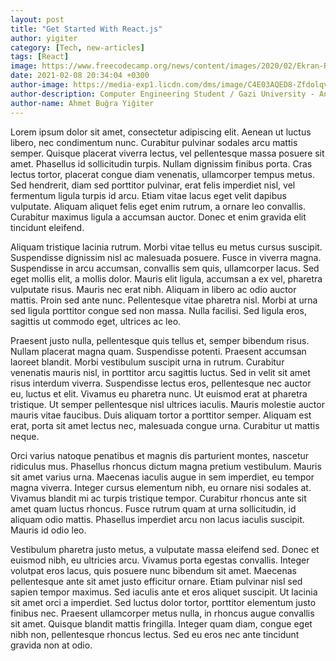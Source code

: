 ```yaml
---
layout: post
title: "Get Started With React.js"
author: yigiter
category: [Tech, new-articles]
tags: [React]
image: https://www.freecodecamp.org/news/content/images/2020/02/Ekran-Resmi-2019-11-18-18.08.13.png
date: 2021-02-08 20:34:04 +0300
author-image: https://media-exp1.licdn.com/dms/image/C4E03AQED8-Zfdolqvg/profile-displayphoto-shrink_800_800/0/1600546323730?e=1619049600&v=beta&t=S0pAm_d5ONaBgVyMVanUAlixU8mDhI4tR39S3N_5JgU
author-description: Computer Engineering Student / Gazi University - Ankara
author-name: Ahmet Buğra Yiğiter
---
```


Lorem ipsum dolor sit amet, consectetur adipiscing elit. Aenean ut luctus libero, nec condimentum nunc. Curabitur pulvinar sodales arcu mattis semper. Quisque placerat viverra lectus, vel pellentesque massa posuere sit amet. Phasellus id sollicitudin turpis. Nullam dignissim finibus porta. Cras lectus tortor, placerat congue diam venenatis, ullamcorper tempus metus. Sed hendrerit, diam sed porttitor pulvinar, erat felis imperdiet nisl, vel fermentum ligula turpis id arcu. Etiam vitae lacus eget velit dapibus vulputate. Aliquam aliquet felis eget enim rutrum, a ornare leo convallis. Curabitur maximus ligula a accumsan auctor. Donec et enim gravida elit tincidunt eleifend.

Aliquam tristique lacinia rutrum. Morbi vitae tellus eu metus cursus suscipit. Suspendisse dignissim nisl ac malesuada posuere. Fusce in viverra magna. Suspendisse in arcu accumsan, convallis sem quis, ullamcorper lacus. Sed eget mollis elit, a mollis dolor. Mauris elit ligula, accumsan a ex vel, pharetra vulputate risus. Mauris nec erat nibh. Aliquam in libero ac odio auctor mattis. Proin sed ante nunc. Pellentesque vitae pharetra nisl. Morbi at urna sed ligula porttitor congue sed non massa. Nulla facilisi. Sed ligula eros, sagittis ut commodo eget, ultrices ac leo.

Praesent justo nulla, pellentesque quis tellus et, semper bibendum risus. Nullam placerat magna quam. Suspendisse potenti. Praesent accumsan laoreet blandit. Morbi vestibulum suscipit urna in rutrum. Curabitur venenatis mauris nisl, in porttitor arcu sagittis luctus. Sed in velit sit amet risus interdum viverra. Suspendisse lectus eros, pellentesque nec auctor eu, luctus et elit. Vivamus eu pharetra nunc. Ut euismod erat at pharetra tristique. Ut semper pellentesque nisl ultrices iaculis. Mauris molestie auctor mauris vitae faucibus. Duis aliquam tortor a porttitor semper. Aliquam est erat, porta sit amet lectus nec, malesuada congue urna. Curabitur ut mattis neque.

Orci varius natoque penatibus et magnis dis parturient montes, nascetur ridiculus mus. Phasellus rhoncus dictum magna pretium vestibulum. Mauris sit amet varius urna. Maecenas iaculis augue in sem imperdiet, eu tempor magna viverra. Integer cursus elementum nibh, eu ornare nisi sodales at. Vivamus blandit mi ac turpis tristique tempor. Curabitur rhoncus ante sit amet quam luctus rhoncus. Fusce rutrum quam at urna sollicitudin, id aliquam odio mattis. Phasellus imperdiet arcu non lacus iaculis suscipit. Mauris id odio leo.

Vestibulum pharetra justo metus, a vulputate massa eleifend sed. Donec et euismod nibh, eu ultricies arcu. Vivamus porta egestas convallis. Integer volutpat eros lacus, quis posuere nunc bibendum sit amet. Maecenas pellentesque ante sit amet justo efficitur ornare. Etiam pulvinar nisl sed sapien tempor maximus. Sed iaculis ante et eros aliquet suscipit. Ut lacinia sit amet orci a imperdiet. Sed luctus dolor tortor, porttitor elementum justo finibus nec. Praesent ullamcorper metus nulla, in rhoncus augue convallis sit amet. Quisque blandit mattis fringilla. Integer quam diam, congue eget nibh non, pellentesque rhoncus lectus. Sed eu eros nec ante tincidunt gravida non at odio.
